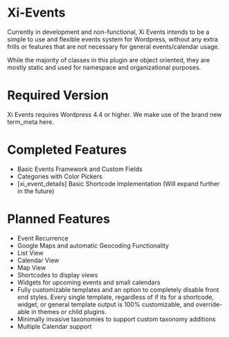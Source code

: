# Xi-Events

Currently in development and non-functional, Xi Events intends to be a simple to use and flexible events system for Wordpress, without any extra frills or features that are not necessary for general events/calendar usage.

While the majority of classes in this plugin are object oriented, they are mostly static and used for namespace and organizational purposes.

# Required Version
Xi Events requires Wordpress 4.4 or higher. We make use of the brand new term_meta here.

# Completed Features
* Basic Events Framework and Custom Fields
* Categories with Color Pickers
* [xi_event_details] Basic Shortcode Implementation (Will expand further in the future)

# Planned Features
* Event Recurrence
* Google Maps and automatic Geocoding Functionality
* List View
* Calendar View
* Map View
* Shortcodes to display views
* Widgets for upcoming events and small calendars
* Fully customizable templates and an option to completely disable front end styles. Every single template, regardless of if its for a shortcode, widget, or general template output is 100% customizable, and override-able in themes or child plugins.
* Minimally invasive taxonomies to support custom taxonomy additions
* Multiple Calendar support
